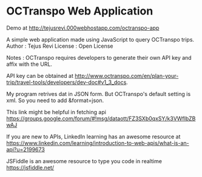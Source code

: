 # OCTranspo Web Application

 Demo at http://tejusrevi.000webhostapp.com/octranspo-app

 A simple web application made using JavaScript to query OCTranspo trips.
 Author   : Tejus Revi
 License  : Open License 
 
 Notes    : OCTranspo requires developers to generate their own API key and affix with the URL.
 
 API key can be obtained at http://www.octranspo.com/en/plan-your-trip/travel-tools/developers/dev-doc#v1_3_docs.
 
 My program retrives dat in JSON form. But OCTranspo's default setting is xml. So you need to add <URL>&format=json.
 
 This link might be helpful in fetching api https://groups.google.com/forum/#!msg/dataott/FZ3SXb0qxSY/k3VWflbZBwAJ
 
 If you are new to APIs, LinkedIn learning has an awesome resource at https://www.linkedin.com/learning/introduction-to-web-apis/what-is-an-api?u=2199673
 
 JSFiddle is an awesome resource to type you code in realtime https://jsfiddle.net/
 
 
 
